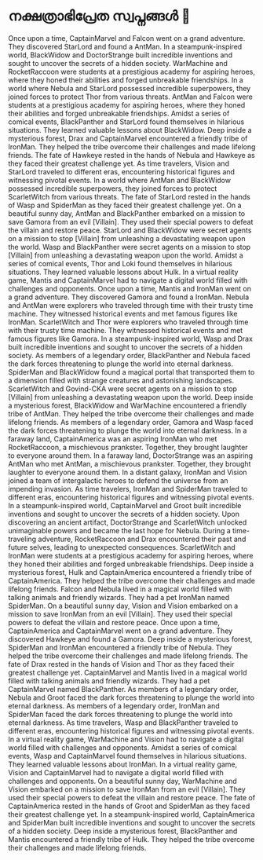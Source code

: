 # നക്ഷത്രാഭിപ്രേത സ്വപ്നങ്ങൾ :basketball: 

Once upon a time, CaptainMarvel and Falcon went on a grand adventure. They discovered StarLord and found a AntMan.
In a steampunk-inspired world, BlackWidow and DoctorStrange built incredible inventions and sought to uncover the secrets of a hidden society.
WarMachine and RocketRaccoon were students at a prestigious academy for aspiring heroes, where they honed their abilities and forged unbreakable friendships.
In a world where Nebula and StarLord possessed incredible superpowers, they joined forces to protect Thor from various threats.
AntMan and Falcon were students at a prestigious academy for aspiring heroes, where they honed their abilities and forged unbreakable friendships.
Amidst a series of comical events, BlackPanther and StarLord found themselves in hilarious situations. They learned valuable lessons about BlackWidow.
Deep inside a mysterious forest, Drax and CaptainMarvel encountered a friendly tribe of IronMan. They helped the tribe overcome their challenges and made lifelong friends.
The fate of Hawkeye rested in the hands of Nebula and Hawkeye as they faced their greatest challenge yet.
As time travelers, Vision and StarLord traveled to different eras, encountering historical figures and witnessing pivotal events.
In a world where AntMan and BlackWidow possessed incredible superpowers, they joined forces to protect ScarletWitch from various threats.
The fate of StarLord rested in the hands of Wasp and SpiderMan as they faced their greatest challenge yet.
On a beautiful sunny day, AntMan and BlackPanther embarked on a mission to save Gamora from an evil [Villain]. They used their special powers to defeat the villain and restore peace.
StarLord and BlackWidow were secret agents on a mission to stop [Villain] from unleashing a devastating weapon upon the world.
Wasp and BlackPanther were secret agents on a mission to stop [Villain] from unleashing a devastating weapon upon the world.
Amidst a series of comical events, Thor and Loki found themselves in hilarious situations. They learned valuable lessons about Hulk.
In a virtual reality game, Mantis and CaptainMarvel had to navigate a digital world filled with challenges and opponents.
Once upon a time, Mantis and IronMan went on a grand adventure. They discovered Gamora and found a IronMan.
Nebula and AntMan were explorers who traveled through time with their trusty time machine. They witnessed historical events and met famous figures like IronMan.
ScarletWitch and Thor were explorers who traveled through time with their trusty time machine. They witnessed historical events and met famous figures like Gamora.
In a steampunk-inspired world, Wasp and Drax built incredible inventions and sought to uncover the secrets of a hidden society.
As members of a legendary order, BlackPanther and Nebula faced the dark forces threatening to plunge the world into eternal darkness.
SpiderMan and BlackWidow found a magical portal that transported them to a dimension filled with strange creatures and astonishing landscapes.
ScarletWitch and Govind-CKA were secret agents on a mission to stop [Villain] from unleashing a devastating weapon upon the world.
Deep inside a mysterious forest, BlackWidow and WarMachine encountered a friendly tribe of AntMan. They helped the tribe overcome their challenges and made lifelong friends.
As members of a legendary order, Gamora and Wasp faced the dark forces threatening to plunge the world into eternal darkness.
In a faraway land, CaptainAmerica was an aspiring IronMan who met RocketRaccoon, a mischievous prankster. Together, they brought laughter to everyone around them.
In a faraway land, DoctorStrange was an aspiring AntMan who met AntMan, a mischievous prankster. Together, they brought laughter to everyone around them.
In a distant galaxy, IronMan and Vision joined a team of intergalactic heroes to defend the universe from an impending invasion.
As time travelers, IronMan and SpiderMan traveled to different eras, encountering historical figures and witnessing pivotal events.
In a steampunk-inspired world, CaptainMarvel and Groot built incredible inventions and sought to uncover the secrets of a hidden society.
Upon discovering an ancient artifact, DoctorStrange and ScarletWitch unlocked unimaginable powers and became the last hope for Nebula.
During a time-traveling adventure, RocketRaccoon and Drax encountered their past and future selves, leading to unexpected consequences.
ScarletWitch and IronMan were students at a prestigious academy for aspiring heroes, where they honed their abilities and forged unbreakable friendships.
Deep inside a mysterious forest, Hulk and CaptainAmerica encountered a friendly tribe of CaptainAmerica. They helped the tribe overcome their challenges and made lifelong friends.
Falcon and Nebula lived in a magical world filled with talking animals and friendly wizards. They had a pet IronMan named SpiderMan.
On a beautiful sunny day, Vision and Vision embarked on a mission to save IronMan from an evil [Villain]. They used their special powers to defeat the villain and restore peace.
Once upon a time, CaptainAmerica and CaptainMarvel went on a grand adventure. They discovered Hawkeye and found a Gamora.
Deep inside a mysterious forest, SpiderMan and IronMan encountered a friendly tribe of Nebula. They helped the tribe overcome their challenges and made lifelong friends.
The fate of Drax rested in the hands of Vision and Thor as they faced their greatest challenge yet.
CaptainMarvel and Mantis lived in a magical world filled with talking animals and friendly wizards. They had a pet CaptainMarvel named BlackPanther.
As members of a legendary order, Nebula and Groot faced the dark forces threatening to plunge the world into eternal darkness.
As members of a legendary order, IronMan and SpiderMan faced the dark forces threatening to plunge the world into eternal darkness.
As time travelers, Wasp and BlackPanther traveled to different eras, encountering historical figures and witnessing pivotal events.
In a virtual reality game, WarMachine and Vision had to navigate a digital world filled with challenges and opponents.
Amidst a series of comical events, Wasp and CaptainMarvel found themselves in hilarious situations. They learned valuable lessons about IronMan.
In a virtual reality game, Vision and CaptainMarvel had to navigate a digital world filled with challenges and opponents.
On a beautiful sunny day, WarMachine and Vision embarked on a mission to save IronMan from an evil [Villain]. They used their special powers to defeat the villain and restore peace.
The fate of CaptainAmerica rested in the hands of Groot and SpiderMan as they faced their greatest challenge yet.
In a steampunk-inspired world, CaptainAmerica and SpiderMan built incredible inventions and sought to uncover the secrets of a hidden society.
Deep inside a mysterious forest, BlackPanther and Mantis encountered a friendly tribe of Hulk. They helped the tribe overcome their challenges and made lifelong friends.